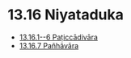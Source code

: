 # 13.16 Niyataduka

* [13.16.1--6 Paṭiccādivāra](13.16/13.16.1--6.md)
* [13.16.7 Pañhāvāra](13.16/13.16.7.md)
